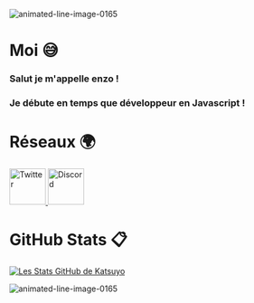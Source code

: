 <a src="https://www.animatedimages.org/cat-lines-562.htm"><img src="https://www.animatedimages.org/data/media/562/animated-line-image-0165.gif" border="0" alt="animated-line-image-0165" /></a>

# Moi 😅
### Salut je m'appelle enzo ! 
### Je débute en temps que développeur en Javascript ! 

# Réseaux 🌍
   <a href="https://twitter.com/">                                               
      <img alt="Twitter" src="https://cdn-icons-png.flaticon.com/512/124/124021.png"       
      width="64" height="64">                                                            
   </a>
   
   <a href="https://discords.com/bio/p/hirowzz">                                               
      <img alt="Discord" src="https://upload.wikimedia.org/wikipedia/fr/8/80/Logo_Discord_2015.png"       
      width="64" height="64">                                                            
   </a>

# GitHub Stats 📋

[![Les Stats GitHub de Katsuyo ](https://github-readme-stats.vercel.app/api?username=Katsuyooo&show_icons=true&theme=tokyonight)](https://github.com/hirowzz/github-readme-stats)

<a src="https://www.animatedimages.org/cat-lines-562.htm"><img src="https://www.animatedimages.org/data/media/562/animated-line-image-0165.gif" border="0" alt="animated-line-image-0165" /></a>

